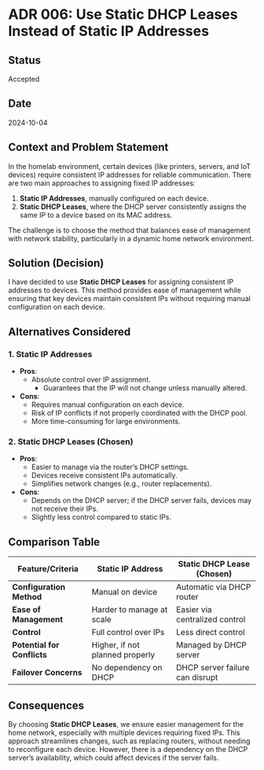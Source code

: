 # ADR 006: Use Static DHCP Leases Instead of Static IP Addresses

## Status
Accepted

## Date

2024-10-04

## Context and Problem Statement

In the homelab environment, certain devices (like printers, servers, and IoT devices) require consistent IP addresses for reliable communication. There are two main approaches to assigning fixed IP addresses:

1. **Static IP Addresses**, manually configured on each device.
2. **Static DHCP Leases**, where the DHCP server consistently assigns the same IP to a device based on its MAC address.

The challenge is to choose the method that balances ease of management with network stability, particularly in a dynamic home network environment.

## Solution (Decision)

I have decided to use **Static DHCP Leases** for assigning consistent IP addresses to devices. This method provides ease of management while ensuring that key devices maintain consistent IPs without requiring manual configuration on each device.

## Alternatives Considered

### 1. **Static IP Addresses**

- **Pros**:
  - Absolute control over IP assignment.
    - Guarantees that the IP will not change unless manually altered.
- **Cons**:
  - Requires manual configuration on each device.
  - Risk of IP conflicts if not properly coordinated with the DHCP pool.
  - More time-consuming for large environments.

### 2. **Static DHCP Leases** (Chosen)

- **Pros**:
  - Easier to manage via the router’s DHCP settings.
  - Devices receive consistent IPs automatically.
  - Simplifies network changes (e.g., router replacements).
- **Cons**:
  - Depends on the DHCP server; if the DHCP server fails, devices may not receive their IPs.
  - Slightly less control compared to static IPs.

## Comparison Table

| Feature/Criteria         | Static IP Address                | Static DHCP Lease (Chosen)        |
|--------------------------|----------------------------------|----------------------------------|
| **Configuration Method**  | Manual on device                 | Automatic via DHCP router        |
| **Ease of Management**    | Harder to manage at scale        | Easier via centralized control   |
| **Control**               | Full control over IPs            | Less direct control              |
| **Potential for Conflicts**| Higher, if not planned properly | Managed by DHCP server           |
| **Failover Concerns**     | No dependency on DHCP            | DHCP server failure can disrupt  |

## Consequences

By choosing **Static DHCP Leases**, we ensure easier management for the home network, especially with multiple devices requiring fixed IPs. This approach streamlines changes, such as replacing routers, without needing to reconfigure each device. However, there is a dependency on the DHCP server’s availability, which could affect devices if the server fails.
